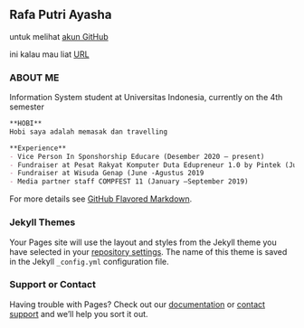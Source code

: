 ## Rafa Putri Ayasha

untuk melihat [akun GitHub](https://github.com/rafaputri86/os201) 

ini kalau mau liat [URL](https://rafaputri86.github.io/os201/url)

### ABOUT ME

Information System student at Universitas Indonesia, currently on the 4th semester

```markdown
**HOBI**
Hobi saya adalah memasak dan travelling 

**Experience**
- Vice Person In Sponshorship Educare (Desember 2020 – present)
- Fundraiser at Pesat Rakyat Komputer Duta Edupreneur 1.0 by Pintek (July 2019- Present)
- Fundraiser at Wisuda Genap (June -Agustus 2019 
- Media partner staff COMPFEST 11 (January –September 2019)

```

For more details see [GitHub Flavored Markdown](https://guides.github.com/features/mastering-markdown/).

### Jekyll Themes

Your Pages site will use the layout and styles from the Jekyll theme you have selected in your [repository settings](https://github.com/rafaputri86/os201/settings). The name of this theme is saved in the Jekyll `_config.yml` configuration file.

### Support or Contact

Having trouble with Pages? Check out our [documentation](https://help.github.com/categories/github-pages-basics/) or [contact support](https://github.com/contact) and we’ll help you sort it out.
